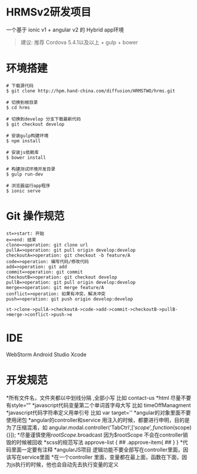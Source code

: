 # HRMSv2研发项目

一个基于 ionic v1 + angular v2 的 Hybrid app环境

>建议: 推荐 Cordova 5.4.1以及以上 + gulp + bower

# 环境搭建

```
# 下载源代码
$ git clone http://hpm.hand-china.com/diffusion/HRMSTWO/hrms.git

# 切换到根目录
$ cd hrms

# 切换到develop 分支下载最新代码
$ git checkout develop

# 安装gulp构建环境
$ npm install

# 安装js依赖库
$ bower install

# 构建测试环境开发目录
$ gulp run-dev

# 浏览器运行app程序
$ ionic serve
```

# Git 操作规范
```
st=>start: 开始
e=>end: 结束
clone=>operation: git clone url
pullA=>operation: git pull origin develop:develop
checkoutA=>operation: git checkout -b feature/A
code=>operation: 编写代码/修改代码
add=>operation: git add
commit=>operation: git commit
checkoutB=>operation: git checkout develop
pullB=>operation: git pull origin develop:develop
merge=>operation: git merge feature/A
conflict=>operation: 如果有冲突，解决冲突
push=>operation: git push origin develop:develop

st->clone->pullA->checkoutA->code->add->commit->checkoutB->pullB->merge->conflict->push->e
```

# IDE
WebStorm
Android Studio
Xcode


# 开发规范

*所有文件名，文件夹都以中划线分隔 ,全部小写 比如 contact-us
*html 尽量不要有style=“”
*javascript代码变量第二个单词首字母大写  比如 timeOffManagment
*javascript代码字符串定义用单引号  比如 var target=''
*angular的对象里面不要使用闭包
*angular的controller和service 用注入的时候，都要进行申明，目的是为了压缩混淆，如 angular.modal.controller('TabCtrl’,[‘$scope’,function($scope){}]);
*尽量谨慎使用$rootScope.$broadcast  因为$rootScope 不会在controller销毁的时候被回收
*scss的规范写法
   approve-list {
     ##
     .approve-item{
     ##
     }
   }
*代码里面一定要有注释
*angularJS项目 逻辑功能不要全部写在controller里面，因该写在service里面
*在一个controller 里面，变量都在最上面，函数在下面，因为js执行的时候，他也会自动先去执行变量的定义
